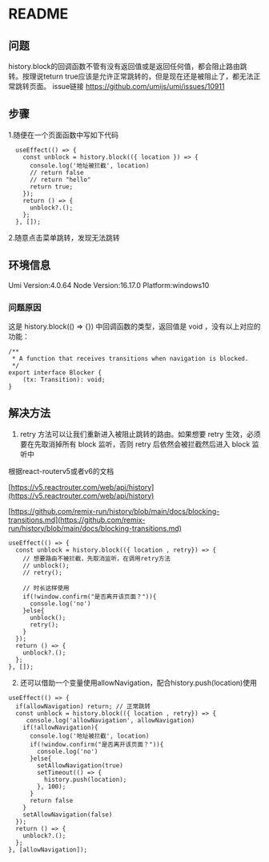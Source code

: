# README

## 问题
history.block的回调函数不管有没有返回值或是返回任何值，都会阻止路由跳转。按理说teturn true应该是允许正常跳转的，但是现在还是被阻止了，都无法正常跳转页面。
issue链接 https://github.com/umijs/umi/issues/10911

## 步骤
1.随便在一个页面函数中写如下代码
```
  useEffect(() => {
    const unblock = history.block(({ location }) => {
      console.log('地址被拦截', location)
      // return false
      // return "hello"
      return true;
    });
    return () => {
      unblock?.();
    };
  }, []);
```
2.随意点击菜单跳转，发现无法跳转

## 环境信息
Umi Version:4.0.64
Node Version:16.17.0
Platform:windows10

### 问题原因
这是 history.block(() => {}) 中回调函数的类型，返回值是 void ，没有以上对应的功能：
```
/**
 * A function that receives transitions when navigation is blocked.
 */
export interface Blocker {
    (tx: Transition): void;
}
```


## 解决方法
1. retry 方法可以让我们重新进入被阻止跳转的路由。如果想要 retry 生效，必须要在先取消掉所有 block 监听，否则 retry 后依然会被拦截然后进入 block 监听中

根据react-routerv5或者v6的文档

[https://v5.reactrouter.com/web/api/history](https://v5.reactrouter.com/web/api/history)

[https://github.com/remix-run/history/blob/main/docs/blocking-transitions.md](https://github.com/remix-run/history/blob/main/docs/blocking-transitions.md)

```
useEffect(() => {
  const unblock = history.block(({ location , retry}) => {
    // 想要路由不被拦截，先取消监听，在调用retry方法
    // unblock();
    // retry();

    // 时长这样使用
    if(!window.confirm("是否离开该页面？")){
      console.log('no')
    }else{
      unblock();
      retry();
    }
  });
  return () => {
    unblock?.();
  };
}, []);
```

2. 还可以借助一个变量使用allowNavigation，配合history.push(location)使用
```
useEffect(() => {
  if(allowNavigation) return; // 正常跳转
  const unblock = history.block(({ location , retry}) => {
     console.log('allowNavigation', allowNavigation)
    if(!allowNavigation){
      console.log('地址被拦截', location)
      if(!window.confirm("是否离开该页面？")){
        console.log('no')
      }else{
        setAllowNavigation(true)
        setTimeout(() => {
          history.push(location);
        }, 100);
      }
      return false
    }
    setAllowNavigation(false)
  });
  return () => {
    unblock?.();
  };
}, [allowNavigation]);
```

